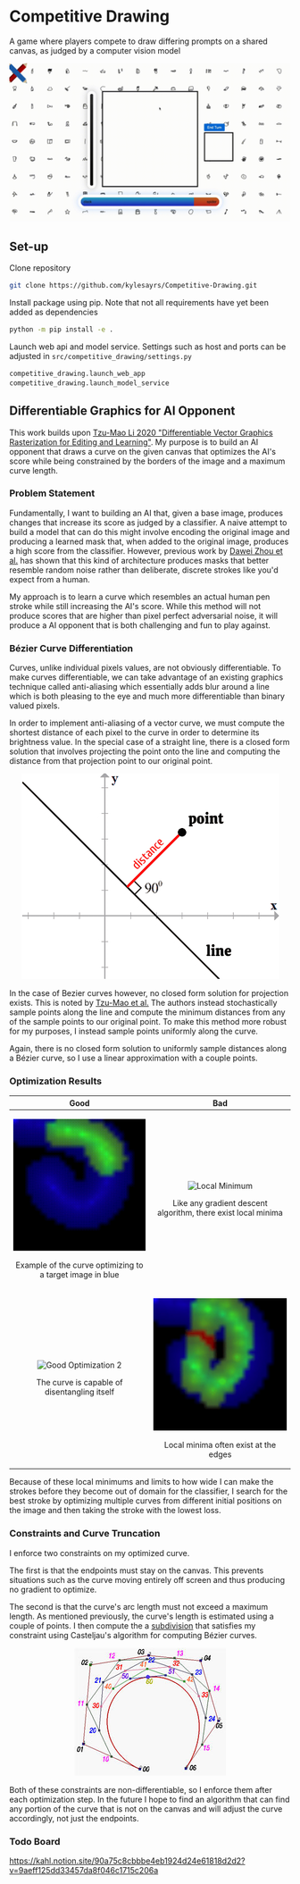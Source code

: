 # Competitive Drawing
A game where players compete to draw differing prompts on a shared canvas, as judged by a computer vision model

<p align="center">
<img src="repo_assets/clock_spider.gif" alt="Competitive Drawing Logo"/>
</p>

## Set-up ##
Clone repository
```bash
git clone https://github.com/kylesayrs/Competitive-Drawing.git
```

Install package using pip. Note that not all requirements have yet been added as dependencies
```bash
python -m pip install -e .
```

Launch web api and model service. Settings such as host and ports can be adjusted in `src/competitive_drawing/settings.py`
```bash
competitive_drawing.launch_web_app
competitive_drawing.launch_model_service
```

## Differentiable Graphics for AI Opponent ##
This work builds upon [Tzu-Mao Li 2020 "Differentiable Vector Graphics Rasterization for Editing and Learning"](https://people.csail.mit.edu/tzumao/diffvg/). My purpose is to build an AI opponent that draws a curve on the given canvas that optimizes the AI's score while being constrained by the borders of the image and a maximum curve length.

### Problem Statement ###
Fundamentally, I want to building an AI that, given a base image, produces changes that increase its score as judged by a classifier. A naive attempt to build a model that can do this might involve encoding the original image and producing a learned mask that, when added to the original image, produces a high score from the classifier. However, previous work by [Dawei Zhou et al.](https://arxiv.org/abs/2109.09901) has shown that this kind of architecture produces masks that better resemble random noise rather than deliberate, discrete strokes like you'd expect from a human.

My approach is to learn a curve which resembles an actual human pen stroke while still increasing the AI's score. While this method will not produce scores that are higher than pixel perfect adversarial noise, it will produce a AI opponent that is both challenging and fun to play against.

### Bézier Curve Differentiation ###
Curves, unlike individual pixels values, are not obviously differentiable. To make curves differentiable, we can take advantage of an existing graphics technique called anti-aliasing which essentially adds blur around a line which is both pleasing to the eye and much more differentiable than binary valued pixels.

In order to implement anti-aliasing of a vector curve, we must compute the shortest distance of each pixel to the curve in order to determine its brightness value. In the special case of a straight line, there is a closed form solution that involves projecting the point onto the line and computing the distance from that projection point to our original point.

<p align="center">
<img src="./repo_assets/distance_from_point_to_line.jpg" alt="Distance From Point to Line" href="https://www.chilimath.com/lessons/advanced-algebra/distance-between-point-and-line-formula/"/>
</p>

In the case of Bezier curves however, no closed form solution for projection exists. This is noted by [Tzu-Mao et al.](https://people.csail.mit.edu/tzumao/diffvg/) The authors instead stochastically sample points along the line and compute the minimum distances from any of the sample points to our original point. To make this method more robust for my purposes, I instead sample points uniformly along the curve.

Again, there is no closed form solution to uniformly sample distances along a Bézier curve, so I use a linear approximation with a couple points.

### Optimization Results ###
| Good | Bad |
| --- | ----------- |
| <p align="center"><img src="./repo_assets/good_optimization_1.gif" alt="Good Optimization 1" width="300"/><p align="center">Example of the curve optimizing to a target image in blue</p></p> | <p align="center"><img src="./repo_assets/local_minimum.gif" alt="Local Minimum" width="300"/><p align="center">Like any gradient descent algorithm, there exist local minima</p></p> |
| <p align="center"><img src="./repo_assets/good_optimization_2.gif" alt="Good Optimization 2" width="300"/><p align="center">The curve is capable of disentangling itself</p></p> | <p align="center"><img src="./repo_assets/stuck_on_edge.gif" alt="Stuck on Edge" width="300"/><p align="center">Local minima often exist at the edges</p></p> |

Because of these local minimums and limits to how wide I can make the strokes before they become out of domain for the classifier, I search for the best stroke by optimizing multiple curves from different initial positions on the image and then taking the stroke with the lowest loss.

### Constraints and Curve Truncation ###
I enforce two constraints on my optimized curve.

The first is that the endpoints must stay on the canvas. This prevents situations such as the curve moving entirely off screen and thus producing no gradient to optimize.

The second is that the curve's arc length must not exceed a maximum length. As mentioned previously, the curve's length is estimated using a couple of points. I then compute the a [subdivision](https://pages.mtu.edu/~shene/COURSES/cs3621/NOTES/spline/Bezier/bezier-sub.html) that satisfies my constraint using Casteljau's algorithm for computing Bézier curves.

<p align="center">
<img src="./repo_assets/bezier_curve_subdivision.jpg" alt="Bezier Curve Subdivision" href="https://pages.mtu.edu/~shene/COURSES/cs3621/NOTES/spline/Bezier/bezier-sub.html"/>
</p>

Both of these constraints are non-differentiable, so I enforce them after each optimization step. In the future I hope to find an algorithm that can find any portion of the curve that is not on the canvas and will adjust the curve accordingly, not just the endpoints.

### Todo Board ###
https://kahl.notion.site/90a75c8cbbbe4eb1924d24e61818d2d2?v=9aeff125dd33457da8f046c1715c206a
